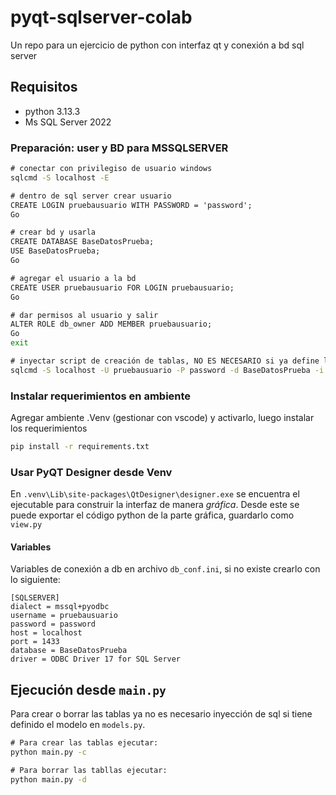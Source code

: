 # pyqt-sqlserver-colab
Un repo para un ejercicio de python con interfaz qt y conexión a bd sql server

## Requisitos
- python 3.13.3
- Ms SQL Server 2022

### Preparación: user y BD para MSSQLSERVER

```cmd
# conectar con privilegiso de usuario windows
sqlcmd -S localhost -E

# dentro de sql server crear usuario
CREATE LOGIN pruebausuario WITH PASSWORD = 'password';
Go

# crear bd y usarla
CREATE DATABASE BaseDatosPrueba;
USE BaseDatosPrueba;
Go

# agregar el usuario a la bd
CREATE USER pruebausuario FOR LOGIN pruebausuario;
Go

# dar permisos al usuario y salir
ALTER ROLE db_owner ADD MEMBER pruebausuario;
Go
exit

# inyectar script de creación de tablas, NO ES NECESARIO si ya define los modelos desde `models/models.py`
sqlcmd -S localhost -U pruebausuario -P password -d BaseDatosPrueba -i creacion_tablas_migration_up.sql
```

### Instalar requerimientos en ambiente
Agregar ambiente .Venv (gestionar con vscode) y activarlo, luego instalar los requerimientos
```cmd
pip install -r requirements.txt
```

### Usar PyQT Designer desde Venv
En `.venv\Lib\site-packages\QtDesigner\designer.exe` se encuentra el ejecutable para construir la interfaz de manera _gráfica_.
Desde este se puede exportar el código python de la parte gráfica, guardarlo como `view.py`

#### Variables
Variables de conexión a db en archivo `db_conf.ini`, si no existe crearlo con lo siguiente:
```
[SQLSERVER]
dialect = mssql+pyodbc
username = pruebausuario
password = password
host = localhost
port = 1433
database = BaseDatosPrueba
driver = ODBC Driver 17 for SQL Server
```

## Ejecución desde `main.py`
Para crear o borrar las tablas ya no es necesario inyección de sql si tiene definido el modelo en `models.py`.

```cmd
# Para crear las tablas ejecutar:
python main.py -c

# Para borrar las tabllas ejecutar:
python main.py -d
```

